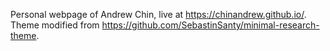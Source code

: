 Personal webpage of Andrew Chin, live at <https://chinandrew.github.io/>. Theme modified from https://github.com/SebastinSanty/minimal-research-theme.
